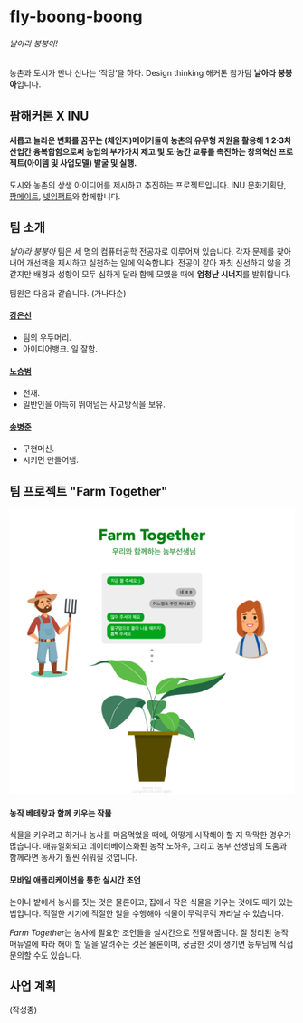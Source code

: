 # fly-boong-boong

###### 날아라 붕붕아!

농촌과 도시가 만나 신나는 ‘작당’을 하다. Design thinking 해커톤 참가팀 **날아라 붕붕아**입니다.

## 팜해커톤 X INU

#### 새롭고 놀라운 변화를 꿈꾸는 (체인지)메이커들이 농촌의 유무형 자원을 활용해 1·2·3차 산업간 융복합함으로써 농업의 부가가치 제고 및 도·농간 교류를 촉진하는 창의혁신 프로젝트(아이템 및 사업모델) 발굴 및 실행.

도시와 농촌의 상생 아이디어를 제시하고 추진하는 프로젝트입니다.
INU 문화기획단, [팜메이트](https://farmate.kr), [넷임팩트](https://ko-kr.facebook.com/netimpactkr/)와 함께합니다.


## 팀 소개

*날아라 붕붕아* 팀은 세 명의 컴퓨터공학 전공자로 이루어져 있습니다. 각자 문제를 찾아내어 개선책을 제시하고 실천하는 일에 익숙합니다. 전공이 같아 자칫 신선하지 않을 것 같지만 배경과 성향이 모두 심하게 달라 함께 모였을 때에 **엄청난 시너지**를 발휘합니다.

팀원은 다음과 같습니다. (가나다순)

#### [강은선](https://github.com/dobbi030)

- 팀의 우두머리.
- 아이디어뱅크. 일 잘함.

#### [노승범](http://flow4you.tk)

- 천재.
- 일반인을 아득히 뛰어넘는 사고방식을 보유.

#### [송병준](https://github.com/potados99)

- 구현머신.
- 시키면 만들어냄.


## 팀 프로젝트 "Farm Together"

![프로젝트 개요 사진](img/farm-together.png)

#### 농작 베테랑과 함께 키우는 작물

식물을 키우려고 하거나 농사를 마음먹었을 때에, 어떻게 시작해야 할 지 막막한 경우가 많습니다. 매뉴얼화되고 데이터베이스화된 농작 노하우, 그리고 농부 선생님의 도움과 함께라면 농사가 훨씬 쉬워질 것입니다.

#### 모바일 애플리케이션을 통한 실시간 조언

논이나 밭에서 농사를 짓는 것은 물론이고, 집에서 작은 식물을 키우는 것에도 때가 있는 법입니다. 적절한 시기에 적절한 일을 수행해야 식물이 무럭무럭 자라날 수 있습니다.

*Farm Together*는 농사에 필요한 조언들을 실시간으로 전달해줍니다. 잘 정리된 농작 매뉴얼에 따라 해야 할 일을 알려주는 것은 물론이며, 궁금한 것이 생기면 농부님께 직접 문의할 수도 있습니다.


## 사업 계획

(작성중)

